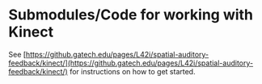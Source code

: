 # Submodules/Code for working with Kinect
See [https://github.gatech.edu/pages/L42i/spatial-auditory-feedback/kinect/](https://github.gatech.edu/pages/L42i/spatial-auditory-feedback/kinect/) for instructions on how to get started.
